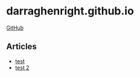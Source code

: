 # darraghenright.github.io

[GitHub](https://github.com/darraghenright/)

## Articles

* [test](./2016/07/index.md)
* [test 2](./2016/07/)
